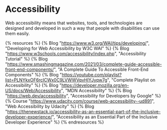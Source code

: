 # Accessibility

Web accessibility means that websites, tools, and technologies are designed and developed in such a way that people with disabilities can use them easily.

{% resources %}
  {% Blog "https://www.w3.org/WAI/tips/developing/", "Developing for Web Accessibility by W3C WAI" %}
  {% Blog "https://www.w3schools.com/accessibility/index.php", "Accessibility Tutorial" %}
  {% Blog "https://www.smashingmagazine.com/2021/03/complete-guide-accessible-front-end-components/", "A Complete Guide To Accessible Front-End Components" %}
  {% Blog "https://youtube.com/playlist?list=PLNYkxOF6rcICWx0C9LVWWVqvHlYJyqw7g", "Complete Playlist on Accessibility" %}
  {% Blog "https://developer.mozilla.org/en-US/docs/Web/Accessibility", "MDN Accessibility" %}
  {% Blog "https://web.dev/accessibility", "Accessibility for Developers by Google" %}
  {% Course "https://www.udacity.com/course/web-accessibility--ud891", "Web Accessibility by Udacity" %}
  {% Blog "https://thenewstack.io/accessibility-as-an-essential-part-of-the-inclusive-developer-experience/", "Accessibility as an Essential Part of the Inclusive Developer Experience" %}
{% endresources %}

